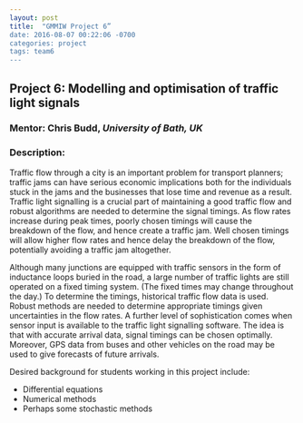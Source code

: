 ```yaml
---
layout: post
title:  "GMMIW Project 6”
date: 2016-08-07 00:22:06 -0700
categories: project
tags: team6
---
```

## Project 6: Modelling and optimisation of traffic light signals

### Mentor: Chris Budd,  *University of Bath, UK*

### Description: 
Traffic flow through a city is an important problem for transport planners; traffic jams can have serious economic implications both for the individuals stuck in the jams and the businesses that lose time and revenue as a result. Traffic light signalling is a crucial part of maintaining a good traffic flow and robust algorithms are needed to determine the signal timings. As flow rates increase during peak times, poorly chosen timings will cause the breakdown of the flow, and hence create a traffic jam. Well chosen timings will allow higher flow rates and hence delay the breakdown of the flow, potentially avoiding a traffic jam altogether.

Although many junctions are equipped with traffic sensors in the form of inductance loops buried in the road, a large number of traffic lights are still operated on a fixed timing system. (The fixed times may change throughout the day.) To determine the timings, historical traffic flow data is used. Robust methods are needed to determine appropriate timings given uncertainties in the flow rates.
A further level of sophistication comes when sensor input is available to the traffic light signalling software. The idea is that with accurate arrival data, signal timings can be chosen optimally. Moreover, GPS data from buses and other vehicles on the road may be used to give forecasts of future arrivals.

Desired background for students working in this project include:

* Differential equations
* Numerical methods
* Perhaps some stochastic methods
